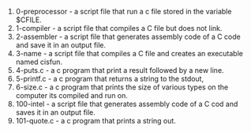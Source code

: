 1. 0-preprocessor - a script file that run a c file stored in the variable $CFILE.
2. 1-compiler - a script file that compiles a C file but does not link.
3. 2-assembler - a script file that generates assembly code of a C code and save it in an output file.
4. 3-name - a script file that compiles a C file and creates an executable named cisfun.
5. 4-puts.c - a c program that print a result followed by a new line.
6. 5-printf.c - a c program that returns a string to the stdout,
7. 6-size.c - a c program that prints the size of various types on the computer its compiled and run on.
8. 100-intel - a script file that generates assembly code of a C cod and saves it in an output file.
9. 101-quote.c - a c program that prints a string out.
